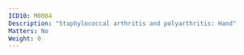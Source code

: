 ```yaml
---
ICD10: M0004
Description: "Staphylococcal arthritis and polyarthritis: Hand"
Matters: No
Weight: 0
---
```

